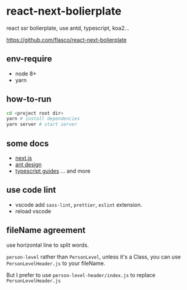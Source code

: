 # react-next-bolierplate

react ssr bolierplate, use antd, typescript, koa2...

https://github.com/flasco/react-next-bolierplate

## env-require

- node 8+
- yarn

## how-to-run

```bash
cd <project root dir>
yarn # install dependencies
yarn server # start server
```

## some docs

- [next.js](https://github.com/zeit/next.js)
- [ant design](https://ant.design/)
- [typescript guides](http://www.typescriptlang.org/)
  ... and more

## use code lint <only VSCode>

- vscode add `sass-lint`, `prettier`, `eslint` extension.
- reload vscode

## fileName agreement

use horizontal line to split words.

`person-level` rather than `PersonLevel`, unless it's a Class, you can use `PersonLevelHeader.js` to your fileName.

But I prefer to use `person-level-header/index.js` to replace `PersonLevelHeader.js`
